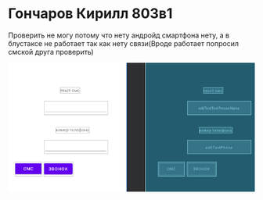 # Гончаров Кирилл 803в1 
Проверить не могу потому что нету андройд смартфона нету, а в блустаксе не работает так как нету связи(Вроде работает попросил смской друга проверить)

<img src="lab11screenshots/1.png"></img>

